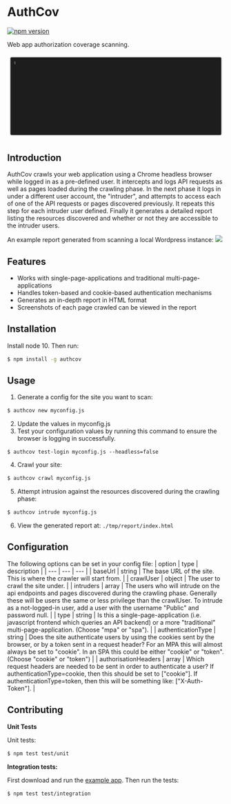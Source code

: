 # AuthCov
[![npm version](https://badge.fury.io/js/authcov.svg)](https://badge.fury.io/js/authcov)

Web app authorization coverage scanning.

![](./docs/terminal.gif)

## Introduction

AuthCov crawls your web application using a Chrome headless browser while logged in as a pre-defined user. It intercepts and logs API requests as well as pages loaded during the crawling phase. In the next phase it logs in under a different user account, the "intruder", and attempts to access each of one of the API requests or pages discovered previously. It repeats this step for each intruder user defined. Finally it generates a detailed report listing the resources discovered and whether or not they are accessible to the intruder users.

An example report generated from scanning a local Wordpress instance:
[![](https://raw.githubusercontent.com/authcov/authcov/master/docs/example_report_screenshot.png)](https://authcov.github.io/example_report/index.html)

## Features
- Works with single-page-applications and traditional multi-page-applications
- Handles token-based and cookie-based authentication mechanisms
- Generates an in-depth report in HTML format
- Screenshots of each page crawled can be viewed in the report

## Installation

Install node 10. Then run:

```bash
$ npm install -g authcov
```

## Usage

1. Generate a config for the site you want to scan:
```bash
$ authcov new myconfig.js
```
2. Update the values in myconfig.js
3. Test your configuration values by running this command to ensure the browser is logging in successfully.
```
$ authcov test-login myconfig.js --headless=false
```
4. Crawl your site:
```bash
$ authcov crawl myconfig.js
```
5. Attempt intrusion against the resources discovered during the crawling phase:
```bash
$ authcov intrude myconfig.js
```
6. View the generated report at: `./tmp/report/index.html`

## Configuration

The following options can be set in your config file:
| option | type | description |
| --- | --- | --- |
| baseUrl | string | The base URL of the site. This is where the crawler will start from. |
| crawlUser | object | The user to crawl the site under. |
| intruders | array | The users who will intrude on the api endpoints and pages discovered during the crawling phase. Generally these will be users the same or less privilege than the crawlUser. To intrude as a not-logged-in user, add a user with the username "Public" and password null. |
| type | string | Is this a single-page-application (i.e. javascript frontend which queries an API backend) or a more "traditional" multi-page-application. (Choose "mpa" or "spa"). |
| authenticationType | string | Does the site authenticate users by using the cookies sent by the browser, or by a token sent in a request header? For an MPA this will almost always be set to "cookie". In an SPA this could be either "cookie" or "token". (Choose "cookie" or "token") |
| authorisationHeaders | array | Which request headers are needed to be sent in order to authenticate a user? If authenticationType=cookie, then this should be set to ["cookie"]. If authenticationType=token, then this will be something like: ["X-Auth-Token"]. |

## Contributing

**Unit Tests**

Unit tests:
```bash
$ npm test test/unit
```

**Integration tests:**

First download and run the [example app](https://github.com/evanrolfe/example_app). Then run the tests:
```bash
$ npm test test/integration
```
